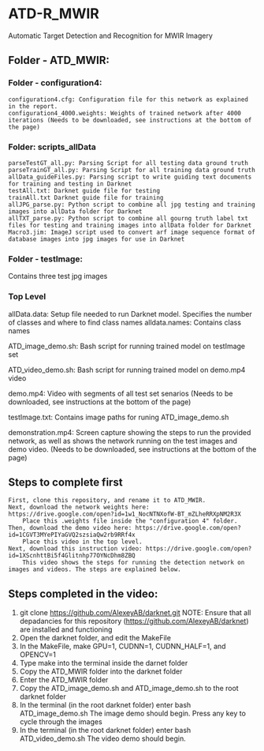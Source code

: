 # ATD-R_MWIR
Automatic Target Detection and Recognition for MWIR Imagery

## Folder - ATD_MWIR:
### Folder - configuration4:
    configuration4.cfg: Configuration file for this network as explained in the report.
    configuration4_4000.weights: Weights of trained network after 4000 iterations (Needs to be downloaded, see instructions at the bottom of the page)

### Folder: scripts_allData
    parseTestGT_all.py: Parsing Script for all testing data ground truth
    parseTrainGT_all.py: Parsing Script for all training data ground truth
    allData_guideFiles.py: Parsing script to write guiding text documents for training and testing in Darknet
    testAll.txt: Darknet guide file for testing
    trainAll.txt Darknet guide file for training
    allJPG_parse.py: Python script to combine all jpg testing and training images into allData folder for Darknet
    allTXT_parse.py: Python script to combine all gourng truth label txt files for testing and training images into allData folder for Darknet
    Macro3.jim: ImageJ script used to convert arf image sequence format of database images into jpg images for use in Darknet

### Folder - testImage:
Contains three test jpg images

### Top Level
allData.data: Setup file needed to run Darknet model. Specifies the number of classes and where to find class names
alldata.names: Contains class names

ATD_image_demo.sh: Bash script for running trained model on testImage set

ATD_video_demo.sh: Bash script for running trained model on demo.mp4 video

demo.mp4: Video with segments of all test set senarios (Needs to be downloaded, see instructions at the bottom of the page) 

testImage.txt: Contains image paths for runing ATD_image_demo.sh

demonstration.mp4: Screen capture showing the steps to run the provided network, as well as shows the network running on the test images and demo video. (Needs to be downloaded, see instructions at the bottom of the page)

## Steps to complete first
    First, clone this repository, and rename it to ATD_MWIR.
    Next, download the network weights here: https://drive.google.com/open?id=1w1_NocNTNXofW-BT_mZLheRRXpNM2R3X
        Place this .weights file inside the "configuration 4" folder.
    Then, download the demo video here: https://drive.google.com/open?id=1CGVT3MYePIYaGVQ2szsiaQw2rb9RRf4x
        Place this video in the top level.
    Next, download this instruction video: https://drive.google.com/open?id=1XScnhttBi5f4Glitnhp77OYNcDhm8ZBQ
        This video shows the steps for running the detection network on images and videos. The steps are explained below.

## Steps completed in the video:
1. git clone https://github.com/AlexeyAB/darknet.git
    NOTE: Ensure that all depadancies for this repository (https://github.com/AlexeyAB/darknet) are installed and functioning
2. Open the darknet folder, and edit the MakeFile
3. In the MakeFile, make GPU=1, CUDNN=1, CUDNN_HALF=1, and OPENCV=1
4. Type make into the terminal inside the darnet folder
5. Copy the ATD_MWIR folder into the darknet folder
6. Enter the ATD_MWIR folder
7. Copy the ATD_image_demo.sh and ATD_image_demo.sh to the root darknet folder
8. In the terminal (in the root darknet folder) enter bash ATD_image_demo.sh
    The image demo should begin. Press any key to cycle through the images
9. In the terminal (in the root darknet folder) enter bash ATD_video_demo.sh
    The video demo should begin.

